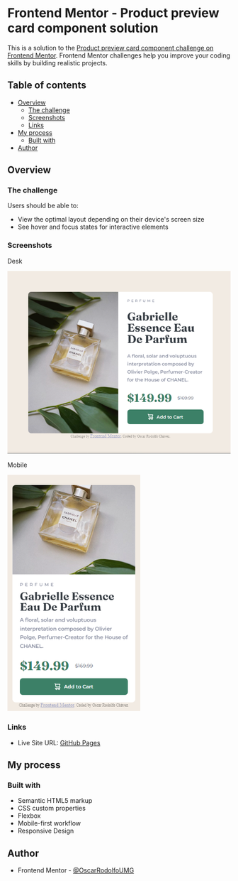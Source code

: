 # Frontend Mentor - Product preview card component solution

This is a solution to the [Product preview card component challenge on Frontend Mentor](https://www.frontendmentor.io/challenges/product-preview-card-component-GO7UmttRfa). Frontend Mentor challenges help you improve your coding skills by building realistic projects. 

## Table of contents

- [Overview](#overview)
  - [The challenge](#the-challenge)
  - [Screenshots](#screenshot)
  - [Links](#links)
- [My process](#my-process)
  - [Built with](#built-with)
- [Author](#author)

## Overview

### The challenge

Users should be able to:

- View the optimal layout depending on their device's screen size
- See hover and focus states for interactive elements

### Screenshots

Desk

![Screenshot](./screenshots/screenshot-desk.PNG)

Mobile

![Screenshot](./screenshots/screenshot-mobile.PNG)


### Links

- Live Site URL: [GitHub Pages](https://oscarrodolfoumg.github.io/Challenge-Product-preview-card-component-Frontend-Mentor)

## My process

### Built with

- Semantic HTML5 markup
- CSS custom properties
- Flexbox
- Mobile-first workflow
- Responsive Design

## Author

- Frontend Mentor - [@OscarRodolfoUMG](https://www.frontendmentor.io/profile/OscarRodolfoUMG)
